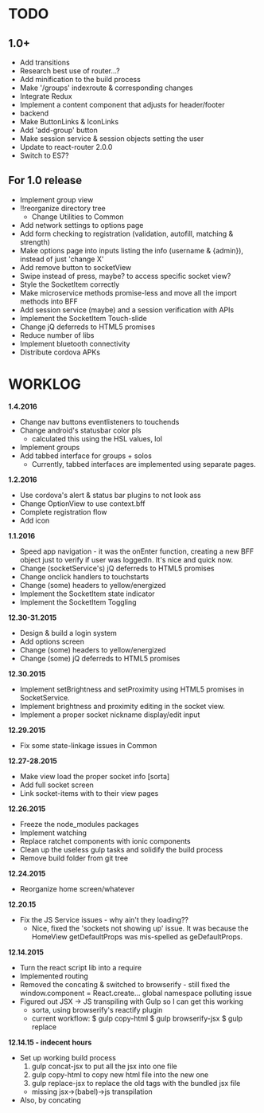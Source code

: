 # TODO

## 1.0+
+ Add transitions
+ Research best use of router...?
+ Add minification to the build process
+ Make '/groups' indexroute & corresponding changes
+ Integrate Redux
+ Implement a content component that adjusts for header/footer
+ backend
+ Make ButtonLinks & IconLinks
+ Add 'add-group' button
+ Make session service & session objects setting the user
+ Update to react-router 2.0.0
+ Switch to ES7?

## For 1.0 release
+ Implement group view
+ !!reorganize directory tree
	+ Change Utilities to Common
+ Add network settings to options page
+ Add form checking to registration (validation, autofill, matching & strength)
+ Make options page into inputs listing the info (username & {admin}), instead of just 'change X'
+ Add remove button to socketView
+ Swipe instead of press, maybe? to access specific socket view?
+ Style the SocketItem correctly
+ Make microservice methods promise-less and move all the import methods into BFF
+ Add session service (maybe) and a session verification with APIs
+ Implement the SocketItem Touch-slide
+ Change jQ deferreds to HTML5 promises
+ Reduce number of libs
+ Implement bluetooth connectivity
+ Distribute cordova APKs

# WORKLOG

**1.4.2016**
+ Change nav buttons eventlisteners to touchends
+ Change android's statusbar color pls
	- calculated this using the HSL values, lol
+ Implement groups
+ Add tabbed interface for groups + solos
	- Currently, tabbed interfaces are implemented using separate pages.

**1.2.2016**
+ Use cordova's alert & status bar plugins to not look ass
+ Change OptionView to use context.bff
+ Complete registration flow
+ Add icon

**1.1.2016**
+ Speed app navigation - it was the onEnter function, creating a new BFF object just to verify if user was loggedIn. It's nice and quick now.
+ Change (socketService's) jQ deferreds to HTML5 promises
+ Change onclick handlers to touchstarts
+ Change (some) headers to yellow/energized
+ Implement the SocketItem state indicator
+ Implement the SocketItem Toggling

**12.30-31.2015**
+ Design & build a login system
+ Add options screen
+ Change (some) headers to yellow/energized
+ Change (some) jQ deferreds to HTML5 promises

**12.30.2015**
+ Implement setBrightness and setProximity using HTML5 promises in SocketService.
+ Implement brightness and proximity editing in the socket view.
+ Implement a proper socket nickname display/edit input

**12.29.2015**
+ Fix some state-linkage issues in Common

**12.27-28.2015**
+ Make view load the proper socket info [sorta]
+ Add full socket screen
+ Link socket-items with to their view pages

**12.26.2015**
+ Freeze the node_modules packages
+ Implement watching
+ Replace ratchet components with ionic components
+ Clean up the useless gulp tasks and solidify the build process
+ Remove build folder from git tree

**12.24.2015**
+ Reorganize home screen/whatever

**12.20.15**
+ Fix the JS Service issues - why ain't they loading??
	- Nice, fixed the 'sockets not showing up' issue. It was because the HomeView getDefaultProps was mis-spelled as geDefaultProps.

**12.14.2015**
+ Turn the react script lib into a require
+ Implemented routing
+ Removed the concating & switched to browserify - still fixed the window.component = React.create... global namespace polluting issue
+ Figured out JSX -> JS transpiling with Gulp so I can get this working
	- sorta, using browserify's reactify plugin
	+ current workflow:
	$ gulp copy-html
	$ gulp browserify-jsx
	$ gulp replace

**12.14.15 - indecent hours**
+ Set up working build process
	1. gulp concat-jsx to put all the jsx into one file
	2. gulp copy-html to copy new html file into the new one
	2. gulp replace-jsx to replace the old tags with the bundled jsx file
 	- missing jsx->(babel)->js transpilation
+ Also, by concating
